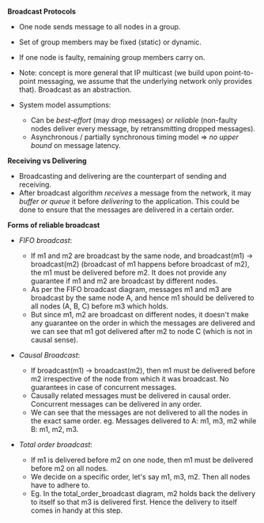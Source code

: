 **Broadcast Protocols**

* One node sends message to all nodes in a group.
* Set of group members may be fixed (static) or dynamic.
* If one node is faulty, remaining group members carry on.
* Note: concept is more general that IP multicast (we build upon point-to-point messaging, we assume that the underlying network only provides that). Broadcast as an abstraction.

* System model assumptions:
    * Can be *best-effort* (may drop messages) or *reliable* (non-faulty nodes deliver every message, by retransmitting dropped messages).
    * Asynchronous / partially synchronous timing model => *no upper bound* on message latency.

**Receiving vs Delivering**
* Broadcasting and delivering are the counterpart of sending and receiving.
* After broadcast algorithm *receives* a message from the network, it may *buffer or queue* it before *delivering* to the application. This could be done to ensure that the messages are delivered in a certain order.

**Forms of reliable broadcast**

* *FIFO broadcast*: 
    * If m1 and m2 are broadcast by the same node, and broadcast(m1) -> broadcast(m2) (broadcast of m1 happens before broadcast of m2), the m1 must be delivered before m2. It does not provide any guarantee if m1 and m2 are broadcast by different nodes.
    * As per the FIFO broadcast diagram, messages m1 and m3 are broadcast by the same node A, and hence m1 should be delivered to all nodes (A, B, C) before m3 which holds.
    * But since m1, m2 are broadcast on different nodes, it doesn't make any guarantee on the order in which the messages are delivered and we can see that m1 got delivered after m2 to node C (which is not in causal sense).

* *Causal Broadcast*:
    * If broadcast(m1) -> broadcast(m2), then m1 must be delivered before m2 irrespective of the node from which it was broadcast. No guarantees in case of concurrent messages.
    * Causally related messages must be delivered in causal order. Concurrent messages can be delivered in any order.
    * We can see that the messages are not delivered to all the nodes in the exact same order. eg. Messages delivered to A: m1, m3, m2 while B: m1, m2, m3.

* *Total order broadcast*:
    * If m1 is delivered before m2 on one node, then m1 must be delivered before m2 on all nodes.
    * We decide on a specific order, let's say m1, m3, m2. Then all nodes have to adhere to.
    * Eg. In the total_order_broadcast diagram, m2 holds back the delivery to itself so that m3 is delivered first. Hence the delivery to itself comes in handy at this step.
